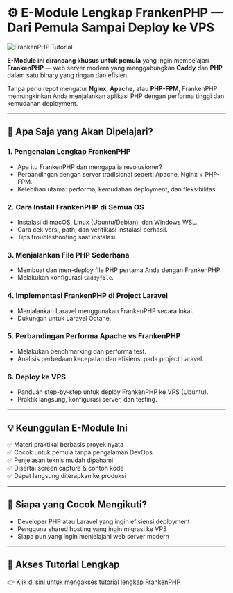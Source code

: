 # ⚙️ E-Module Lengkap FrankenPHP — Dari Pemula Sampai Deploy ke VPS

![FrankenPHP Tutorial](https://admin.dewakoding.com/storage/01JWF1PEEX6WZP3WTA8840PVQM.jpeg)

**E-Module ini dirancang khusus untuk pemula** yang ingin mempelajari **FrankenPHP** — web server modern yang menggabungkan **Caddy** dan **PHP** dalam satu binary yang ringan dan efisien.

Tanpa perlu repot mengatur **Nginx**, **Apache**, atau **PHP-FPM**, FrankenPHP memungkinkan Anda menjalankan aplikasi PHP dengan performa tinggi dan kemudahan deployment.

---

## 📘 Apa Saja yang Akan Dipelajari?

### 1. Pengenalan Lengkap FrankenPHP
- Apa itu FrankenPHP dan mengapa ia revolusioner?
- Perbandingan dengan server tradisional seperti Apache, Nginx + PHP-FPM.
- Kelebihan utama: performa, kemudahan deployment, dan fleksibilitas.

### 2. Cara Install FrankenPHP di Semua OS
- Instalasi di macOS, Linux (Ubuntu/Debian), dan Windows WSL.
- Cara cek versi, path, dan verifikasi instalasi berhasil.
- Tips troubleshooting saat instalasi.

### 3. Menjalankan File PHP Sederhana
- Membuat dan men-deploy file PHP pertama Anda dengan FrankenPHP.
- Melakukan konfigurasi `Caddyfile`.

### 4. Implementasi FrankenPHP di Project Laravel
- Menjalankan Laravel menggunakan FrankenPHP secara lokal.
- Dukungan untuk Laravel Octane.

### 5. Perbandingan Performa Apache vs FrankenPHP
- Melakukan benchmarking dan performa test.
- Analisis perbedaan kecepatan dan efisiensi pada project Laravel.

### 6. Deploy ke VPS
- Panduan step-by-step untuk deploy FrankenPHP ke VPS (Ubuntu).
- Praktik langsung, konfigurasi server, dan testing.

---

## 💡 Keunggulan E-Module Ini

✅ Materi praktikal berbasis proyek nyata  
✅ Cocok untuk pemula tanpa pengalaman DevOps  
✅ Penjelasan teknis mudah dipahami  
✅ Disertai screen capture & contoh kode  
✅ Dapat langsung diterapkan ke produksi  

---

## 🚀 Siapa yang Cocok Mengikuti?

- Developer PHP atau Laravel yang ingin efisiensi deployment
- Pengguna shared hosting yang ingin migrasi ke VPS
- Siapa pun yang ingin menjelajahi web server modern

---

## 🔗 Akses Tutorial Lengkap

👉 [Klik di sini untuk mengakses tutorial lengkap FrankenPHP](https://dewakoding.com/tutorial/tutorial-lengkap-frankenphp-dari-pemula-sampai-deploy-vps)
